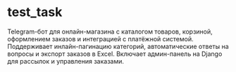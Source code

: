 # test_task
Telegram-бот для онлайн-магазина с каталогом товаров, корзиной, оформлением заказов и интеграцией с платёжной системой. Поддерживает инлайн-пагинацию категорий, автоматические ответы на вопросы и экспорт заказов в Excel. Включает админ-панель на Django для рассылок и управления заказами.
